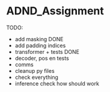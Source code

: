 # ADND_Assignment

TODO:
 - add masking DONE
 - add padding indices
 - transformer + tests DONE
 - decoder, pos en tests
 - comms
 - cleanup py files
 - check everything
 - inference check how should work